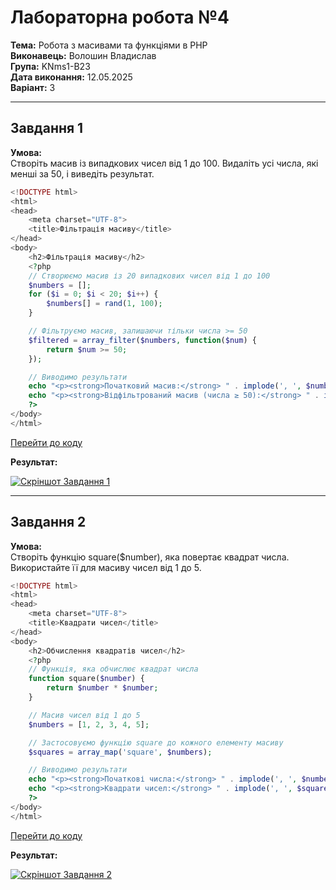 # Лабораторна робота №4



**Тема:** Робота з масивами та функціями в PHP  
**Виконавець:** Волошин Владислав  
**Група:** KNms1-B23  
**Дата виконання:** 12.05.2025  
**Варіант:** 3

---

## Завдання 1



**Умова:**  
Створіть масив із випадкових чисел від 1 до 100. Видаліть усі числа, які менші за 50, і виведіть результат.

```php
<!DOCTYPE html>
<html>
<head>
    <meta charset="UTF-8">
    <title>Фільтрація масиву</title>
</head>
<body>
    <h2>Фільтрація масиву</h2>
    <?php
    // Створюємо масив із 20 випадкових чисел від 1 до 100
    $numbers = [];
    for ($i = 0; $i < 20; $i++) {
        $numbers[] = rand(1, 100);
    }

    // Фільтруємо масив, залишаючи тільки числа >= 50
    $filtered = array_filter($numbers, function($num) {
        return $num >= 50;
    });

    // Виводимо результати
    echo "<p><strong>Початковий масив:</strong> " . implode(', ', $numbers) . "</p>";
    echo "<p><strong>Відфільтрований масив (числа ≥ 50):</strong> " . implode(', ', array_values($filtered)) . "</p>";
    ?>
</body>
</html>
```

[Перейти до коду]()

**Результат:**

[![Скріншот Завдання 1]()]()

---

## Завдання 2



**Умова:**  
Створіть функцію square($number), яка повертає квадрат числа. Використайте її для масиву чисел від 1 до 5.

```php
<!DOCTYPE html>
<html>
<head>
    <meta charset="UTF-8">
    <title>Квадрати чисел</title>
</head>
<body>
    <h2>Обчислення квадратів чисел</h2>
    <?php
    // Функція, яка обчислює квадрат числа
    function square($number) {
        return $number * $number;
    }

    // Масив чисел від 1 до 5
    $numbers = [1, 2, 3, 4, 5];

    // Застосовуємо функцію square до кожного елементу масиву
    $squares = array_map('square', $numbers);

    // Виводимо результати
    echo "<p><strong>Початкові числа:</strong> " . implode(', ', $numbers) . "</p>";
    echo "<p><strong>Квадрати чисел:</strong> " . implode(', ', $squares) . "</p>";
    ?>
</body>
</html>
```

[Перейти до коду]()

**Результат:**

[![Скріншот Завдання 2]()]()